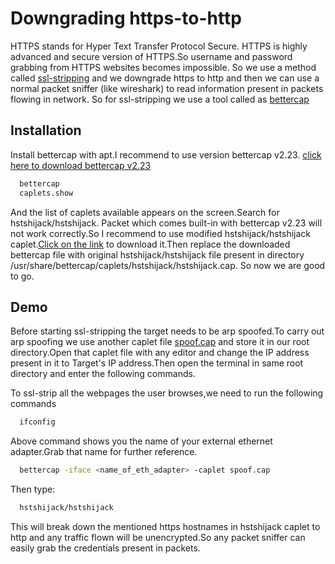 
# Downgrading https-to-http

HTTPS stands for Hyper Text Transfer Protocol Secure.
HTTPS is highly advanced and secure version of HTTPS.So username and password grabbing from HTTPS websites becomes impossible.
So we use a method called [ssl-stripping](https://www.venafi.com/blog/what-are-ssl-stripping-attacks) and we downgrade https to http and then we can use a normal packet sniffer (like wireshark) to read information present in packets flowing in network.
So for ssl-stripping we use a tool called as [bettercap](https://www.kali.org/tools/bettercap/)





## Installation

Install bettercap with apt.I recommend to use version bettercap v2.23.
[click here to download bettercap v2.23](https://ufile.io/joxjzflg)

```bash
  bettercap
  caplets.show
```
And the list of caplets available appears on the screen.Search for hstshijack/hstshijack.
Packet which comes built-in with bettercap v2.23 will not work correctly.So I recommend to use modified hstshijack/hstshijack caplet.[Click on the link](https://www.mediafire.com/file/woc3tjfdyuwycp0/hstshijack.cap/file) to download it.Then replace the downloaded bettercap file with original hstshijack/hstshijack file present in directory /usr/share/bettercap/caplets/hstshijack/hstshijack.cap.
So now we are good to go.

    
## Demo

Before starting ssl-stripping the target needs to be arp spoofed.To carry out arp spoofing we use another caplet file [spoof.cap](https://www.mediafire.com/file/7q7vszdujqeydth/spoof.cap/file) and store it in our root directory.Open that caplet file with any editor and change the IP address present in it to Target's IP address.Then open the terminal in same root directory and enter the following commands.

To ssl-strip all the webpages the user browses,we need to run the following commands

```bash
  ifconfig
```
Above command shows you the name of your external ethernet adapter.Grab that name for further reference.

```bash
  bettercap -iface <name_of_eth_adapter> -caplet spoof.cap
```
Then type:
```bash
  hstshijack/hstshijack
```
This will break down the mentioned https hostnames in hstshijack caplet to http and any traffic flown will be unencrypted.So any packet sniffer can easily grab the credentials present in packets.








